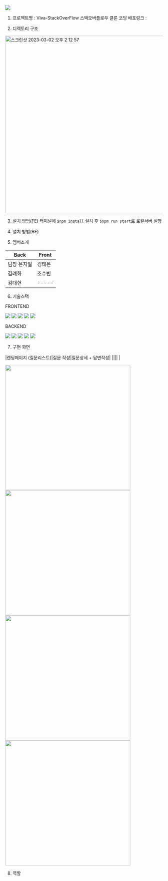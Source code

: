 <img src="https://capsule-render.vercel.app/api?type=waving&color=auto&height=200&section=header&text=Viva-StackOverFlow&fontSize=90" />

1. 프로젝트명 : Viva-StackOverFlow
스택오버플로우 클론 코딩
배포링크 : 


2. 디렉토리 구조


<img width="567" alt="스크린샷 2023-03-02 오후 2 12 57" src="https://user-images.githubusercontent.com/115081038/222337101-4803f536-26b2-47c0-bda4-529929ba14e5.png">


3. 설치 방법(FE)
터미널에 `$npm install` 설치 후
`$npm run start`로 로컬서버 실행

4. 설치 방법(BE)

5. 멤버소개

|Back|Front|
|-----|-----|
|팀장 은지일|김태은|
|김례화|조수빈|
|김대현|-----|

6. 기술스택

FRONTEND
<div>
	<img src="https://img.shields.io/badge/React-61DAFB?style=flat&logo=React&logoColor=white" />
	<img src="https://img.shields.io/badge/StyledComponent-DB7093?style=flat&logo=StyledComponent&logoColor=white" />
	<img src="https://img.shields.io/badge/Axios-5A29E4?style=flat&logo=Axios&logoColor=white" />
	<img src="https://img.shields.io/badge/Prettier-F7B93E?style=flat&logo=Prettier&logoColor=white" />
	<img src="https://img.shields.io/badge/ESLint-4B32C3?style=flat&logo=ESLint&logoColor=white" />
</div>

BACKEND
<div>
	<img src="https://img.shields.io/badge/React-61DAFB?style=flat&logo=React&logoColor=white" />
	<img src="https://img.shields.io/badge/StyledComponent-DB7093?style=flat&logo=StyledComponent&logoColor=white" />
	<img src="https://img.shields.io/badge/Axios-5A29E4?style=flat&logo=Axios&logoColor=white" />
	<img src="https://img.shields.io/badge/Prettier-F7B93E?style=flat&logo=Prettier&logoColor=white" />
	<img src="https://img.shields.io/badge/ESLint-4B32C3?style=flat&logo=ESLint&logoColor=white" />
</div>

7. 구현 화면

|랜딩페이지 (질문리스트)|질문 작성|질문상세 + 답변작성|
||||
|

<div style={{display:flex}}>
	<img width="400px" src="https://user-images.githubusercontent.com/77859683/222396083-d032310c-a8dc-4978-b59c-17a68e820459.JPG"/>
	<img width="400px" src="https://user-images.githubusercontent.com/77859683/222396399-2eab332a-b590-4d57-9abe-0d68e5e75f26.JPG"/>
	<img width="400px" src="https://user-images.githubusercontent.com/77859683/222396613-34d75aac-3b81-4fad-8fc9-e45675cff71c.JPG"/>
	<img width="400px" src="https://user-images.githubusercontent.com/77859683/222396755-63c28755-dab6-4a16-97e5-22e2d186728e.JPG"/>
</div>

8. 역할
